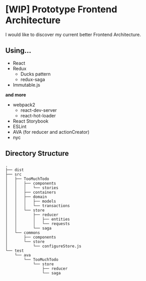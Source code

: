 # [WIP] Prototype Frontend Architecture

I would like to discover my current better Frontend Architecture.

## Using...

- React
- Redux
  - Ducks pattern
  - redux-saga
- Immutable.js

**and more**

- webpack2
  - react-dev-server
  - react-hot-loader
- React Storybook
- ESLint
- AVA (for reducer and actionCreator)
- nyc

## Directory Structure

```
.
├── dist
├── src
│   ├── TooMuchTodo
│   │   ├── components
│   │   │   └── stories
│   │   ├── containers
│   │   ├── domain
│   │   │   ├── models
│   │   │   └── transactions
│   │   └── store
│   │       ├── reducer
│   │       │   ├── entities
│   │       │   └── requests
│   │       └── saga
│   └── commons
│       ├── components
│       └── store
│           └── configureStore.js
└── test
    └── ava
        └── TooMuchTodo
            └── store
                ├── reducer
                └── saga
```
